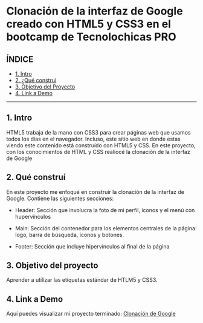 # Clonación de la interfaz de Google creado con HTML5 y CSS3 en el bootcamp de Tecnolochicas PRO


## **ÍNDICE**

* [1. Intro](https://github.com/061291marshall/Conacion_Google/edit/main/README.md#1-intro)
* [2. ¿Qué construí](https://github.com/061291marshall/Conacion_Google/edit/main/README.md#2-qu%C3%A9-constru%C3%AD)
* [3. Objetivo del Proyecto](https://github.com/061291marshall/Conacion_Google/edit/main/README.md#3-objetivo-del-proyecto)
* [4. Link a Demo](https://github.com/061291marshall/Conacion_Google/edit/main/README.md#4-link-a-demo)
****


## 1. Intro
HTML5 trabaja de la mano con CSS3 para crear páginas web que usamos todos los días en el navegador. Incluso, este sitio web en donde estas viendo este contenido está construído con HTML5 y CSS. En este proyecto, con los conocimientos de HTML y CSS realiocé la clonación de la interfaz de Google

## 2. Qué construí
En este proyecto me enfoqué en construir la clonación de la interfaz de Google. Contiene las siguientes secciones: 

* Header: Sección que involucra la foto de mi perfil, íconos y el menú con hupervínculos 

* Main: Sección del contenedor para los elementos centrales de la página: logo, barra de búsqueda, íconos y botones. 

* Footer: Sección que incluye hipervínculos al final de la página 

## 3. Objetivo del proyecto
Aprender a utilizar las etiquetas estándar de HTLM5 y CSS3. 

## 4. Link a Demo
Aquí puedes visualizar mi proyecto terminado: [Clonación de Google](#)



